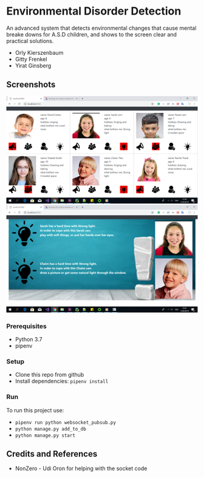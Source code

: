 # Environmental Disorder Detection
An advanced system that detects environmental changes that cause mental breake downs for A.S.D children, and shows to the screen clear and practical solutions.   

* Orly Kierszenbaum
* Gitty Frenkel
* Yirat Ginsberg

## Screenshots

![SCREESHOT DECSRIPTION](screenshots/mainscreen.png)
![SCREESHOT DECSRIPTION](screenshots/disorderscreen.png)

### Prerequisites
* Python 3.7 
* pipenv 

### Setup
* Clone this repo from github
* Install dependencies: `pipenv install`

### Run
To run this project use:
 * `pipenv run python websocket_pubsub.py`
 * `python manage.py add_to_db`
 * `python manage.py start`

## Credits and References
* NonZero - Udi Oron for helping with the socket code
